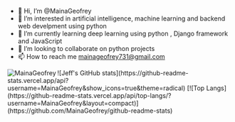 - 👋 Hi, I’m @MainaGeofrey
- 👀 I’m interested in artificial intelligence, machine learning and backend web develpment using python
- 🌱 I’m currently learning deep learning using python , Django framework and JavaScript 
- 💞️ I’m looking to collaborate on python projects
- 📫 How to reach me mainageofrey731@gmail.com 

<!---
MainaGeofrey/MainaGeofrey is a ✨ special ✨ repository because its `README.md` (this file) appears on your GitHub profile.
You can click the Preview link to take a look at your changes.
--->


<img align="left" src="https://github-readme-streak-stats.herokuapp.com/?user=MainaGeofrey&theme=algolia&show_icons=true&count_private=true" alt="MainaGeofrey" />
![Jeff's GitHub stats](https://github-readme-stats.vercel.app/api?username=MainaGeofrey&show_icons=true&theme=radical)
[![Top Langs](https://github-readme-stats.vercel.app/api/top-langs/?username=MainaGeofrey&layout=compact)](https://github.com/MainaGeofrey/github-readme-stats)
